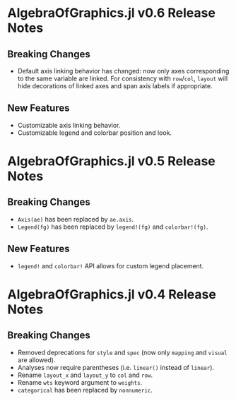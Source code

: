 # AlgebraOfGraphics.jl v0.6 Release Notes

## Breaking Changes

- Default axis linking behavior has changed: now only axes corresponding to the same variable are linked. For consistency with `row`/`col`, `layout` will hide decorations of linked axes and span axis labels if appropriate.

## New Features

- Customizable axis linking behavior.
- Customizable legend and colorbar position and look.

# AlgebraOfGraphics.jl v0.5 Release Notes

## Breaking Changes

- `Axis(ae)` has been replaced by `ae.axis`.
- `Legend(fg)` has been replaced by `legend!(fg)` and `colorbar!(fg)`.

## New Features

- `legend!` and `colorbar!` API allows for custom legend placement.

# AlgebraOfGraphics.jl v0.4 Release Notes

## Breaking Changes

- Removed deprecations for `style` and `spec` (now only `mapping` and `visual` are allowed).
- Analyses now require parentheses (i.e. `linear()` instead of `linear`).
- Rename `layout_x` and `layout_y` to `col` and `row`.
- Rename `wts` keyword argument to `weights`.
- `categorical` has been replaced by `nonnumeric`.